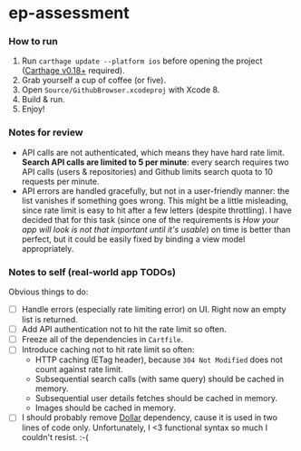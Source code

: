 # ep-assessment

### How to run

1. Run `carthage update --platform ios` before opening the project ([Carthage v0.18+](https://github.com/Carthage/Carthage/releases/tag/0.18) required).
2. Grab yourself a cup of coffee (or five).
3. Open `Source/GithubBrowser.xcodeproj` with Xcode 8.
4. Build & run.
5. Enjoy!

### Notes for review

* API calls are not authenticated, which means they have hard rate limit. **Search API calls are limited to 5 per minute**: every search requires two API calls (users & repositories) and Github limits search quota to 10 requests per minute.
* API errors are handled gracefully, but not in a user-friendly manner: the list vanishes if something goes wrong. This might be a little misleading, since rate limit is easy to hit after a few letters (despite throttling). I have decided that for this task (since one of the requirements is *How your app will look is not that important until it's usable*) on time is better than perfect, but it could be easily fixed by binding a view model appropriately. 

### Notes to self (real-world app TODOs)

Obvious things to do:

- [ ] Handle errors (especially rate limiting error) on UI. Right now an empty list is returned.
- [ ] Add API authentication not to hit the rate limit so often.
- [ ] Freeze all of the dependencies in `Cartfile`.
- [ ] Introduce caching not to hit rate limit so often:
    - HTTP caching (ETag header), because `304 Not Modified` does not count against rate limit.
    - Subsequential search calls (with same query) should be cached in memory.
    - Subsequential user details fetches should be cached in memory.
    - Images should be cached in memory.
- [ ] I should probably remove [Dollar](https://github.com/ankurp/Dollar) dependency, cause it is used in two lines of code only. Unfortunately, I <3 functional syntax so much I couldn't resist. :-(
